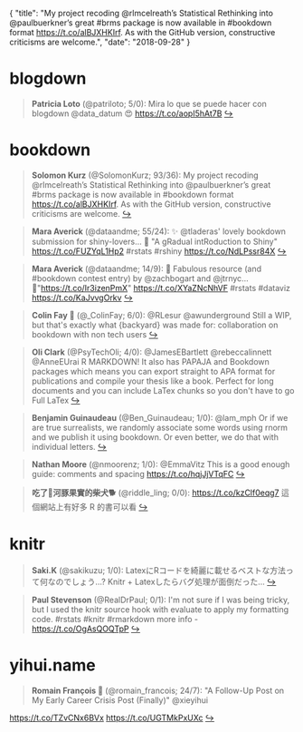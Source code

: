 {
  "title": "My project recoding @rlmcelreath’s Statistical Rethinking into @paulbuerkner’s great #brms package is now available in #bookdown format https://t.co/alBJXHKIrf. As with the GitHub version, constructive criticisms are welcome.",
  "date": "2018-09-28"
}

# blogdown

> **Patricia Loto** (@patriloto; 5/0): Mira lo que se puede hacer con blogdown @data_datum 😍 https://t.co/aopI5hAt7B  [&#8618;](https://twitter.com/xieyihui/status/1045270458772467713)

<!-- -->


# bookdown

> **Solomon Kurz** (@SolomonKurz; 93/36): My project recoding @rlmcelreath’s Statistical Rethinking into @paulbuerkner’s great #brms package is now available in #bookdown format https://t.co/alBJXHKIrf. As with the GitHub version, constructive criticisms are welcome.  [&#8618;](https://twitter.com/xieyihui/status/1045379813907845120)

<!-- -->


> **Mara Averick** (@dataandme; 55/24): ✨ @tladeras' lovely bookdown submission for shiny-lovers…
📙 "A gRadual intRoduction to Shiny"
https://t.co/FUZYqL1Hp2 #rstats #rshiny https://t.co/NdLPssr84X  [&#8618;](https://twitter.com/xieyihui/status/1045384088444710912)

<!-- -->


> **Mara Averick** (@dataandme; 14/9): 💖 Fabulous resource (and #bookdown contest entry) by @zachbogart and @jtrnyc…
📖"https://t.co/Ir3izenPmX"
https://t.co/XYaZNcNhVF #rstats #dataviz https://t.co/KaJvvgOrkv  [&#8618;](https://twitter.com/xieyihui/status/1045297531553546241)

<!-- -->


> **Colin Fay 🤘** (@_ColinFay; 6/0): @RLesur @awunderground Still a WIP, but that's exactly what {backyard} was made for: collaboration on bookdown with non tech users  [&#8618;](https://twitter.com/xieyihui/status/1045357473425760256)

<!-- -->


> **Oli Clark** (@PsyTechOli; 4/0): @JamesEBartlett @rebeccalinnett @AnneEUrai R MARKDOWN!  It also has PAPAJA and Bookdown packages which means you can export straight to APA format for publications and compile your thesis like a book. Perfect for long documents and you can include LaTex chunks so you don't have to go Full LaTex  [&#8618;](https://twitter.com/xieyihui/status/1045369937936756736)

<!-- -->


> **Benjamin Guinaudeau** (@Ben_Guinaudeau; 1/0): @lam_mph Or if we are true surrealists, we randomly associate some words using rnorm and we publish it using bookdown. Or even better, we do that with individual letters.  [&#8618;](https://twitter.com/xieyihui/status/1045435417070374913)

<!-- -->


> **Nathan Moore** (@nmoorenz; 1/0): @EmmaVitz This is a good enough guide: comments and spacing https://t.co/hqjJjVTqFC  [&#8618;](https://twitter.com/xieyihui/status/1045165994195341314)

<!-- -->


> **吃了🐡河豚果實的柴犬🐕** (@riddle_ling; 0/0): https://t.co/kzClf0eqg7
這個網站上有好多 R 的書可以看  [&#8618;](https://twitter.com/xieyihui/status/1045508847022952448)

<!-- -->


# knitr

> **Saki.K** (@sakikuzu; 1/0): LatexにRコードを綺麗に載せるベストな方法って何なのでしょう...?
Knitr + Latexしたらバグ処理が面倒だった...  [&#8618;](https://twitter.com/xieyihui/status/1045507651919130624)

<!-- -->


> **Paul Stevenson** (@RealDrPaul; 0/1): I'm not sure if I was being tricky, but I used the knitr source hook with evaluate to apply my formatting code. #rstats #knitr #rmarkdown more info - https://t.co/OgAsQOQTpP  [&#8618;](https://twitter.com/xieyihui/status/1045234212326932481)

<!-- -->


# yihui.name

> **Romain François 🦄** (@romain_francois; 24/7): "A Follow-Up Post on My Early Career Crisis Post (Finally)" @xieyihui 
>
https://t.co/TZvCNx6BVx https://t.co/UGTMkPxUXc  [&#8618;](https://twitter.com/xieyihui/status/1045264439333793792)

<!-- -->


